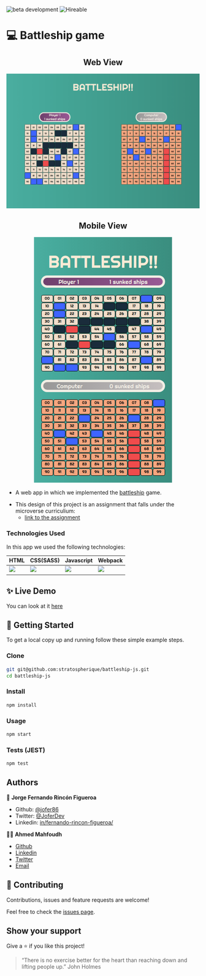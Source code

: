 ![beta development](https://img.shields.io/badge/beta-development-green?style=flat-square)
![Hireable](https://cdn.rawgit.com/hiendv/hireable/master/styles/default/yes.svg)

# 💻 Battleship game

<h2 align="center">Web View</h2>
  <p align="center">
  <img src="./web.png" style="text-align: center;" alt="webview"/>
  </p>
  <h2 align="center">Mobile View</h2>
  <p align="center">
  <img src="./mobile.png" alt="mobileview"/>
  </p>

- A web app in which we implemented the [battleship](https://en.wikipedia.org/wiki/Battleship_(game)) game.

* This design of this project is an assignment that falls under the microverse curriculium:
  - [link to the assignment](https://www.theodinproject.com/courses/javascript/lessons/battleship)


### Technologies Used

In this app we used the following technologies:

HTML | CSS(SASS) | Javascript | Webpack
------------ | ------------- | ----------- | ----------- 
<img src="https://upload.wikimedia.org/wikipedia/commons/thumb/6/61/HTML5_logo_and_wordmark.svg/1200px-HTML5_logo_and_wordmark.svg.png" width="50" /> | <img src="https://img.icons8.com/windows/64/000000/sass.png"> | <img src="https://img.icons8.com/color/48/000000/javascript.png"> | <img src="https://webpack.js.org/e0b5805d423a4ec9473ee315250968b2.svg">


## ✨ Live Demo

You can look at it [here](https://rawcdn.githack.com/stratospherique/Restaurant-Page/55d3378c77cde88891db6f6470696973904f0a59/dist/index.html)

## 🚀 Getting Started

To get a local copy up and running follow these simple example steps.

### Clone

```sh
git git@github.com:stratospherique/battleship-js.git
cd battleship-js
```

### Install

```sh
npm install
```

### Usage

```sh
npm start
```

### Tests (JEST)
```sh
npm test
```

## Authors

👤 **Jorge Fernando Rincón Figueroa**

- Github: [@jofer86](https://github.com/jofer86)
- Twitter: [@JoferDev](https://twitter.com/JoferDev)
- Linkedin: [in/fernando-rincon-figueroa/](https://www.linkedin.com/in/fernando-rincon-figueroa/)


:male_detective: **Ahmed Mahfoudh**

- [Github](https://github.com/stratospherique)
- [Linkedin](https://www.linkedin.com/in/ahmed-mahfoudh/)
- [Twitter](https://twitter.com/AhmedMahfoudh8)
- [Email](mailto:ahmed.mahfoudh1991@gmail.com?subject=Website%20Inquiry)

## 🤝 Contributing

Contributions, issues and feature requests are welcome!

Feel free to check the [issues page](issues/).

## Show your support

Give a ⭐️ if you like this project!

> “There is no exercise better for the heart than reaching down and lifting people up.”
John Holmes

